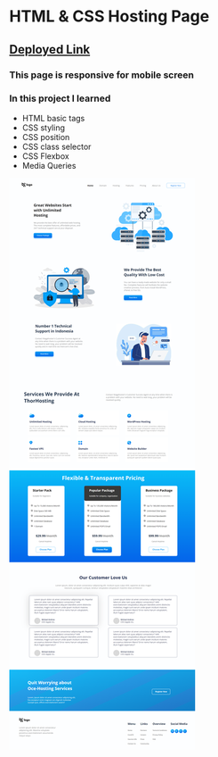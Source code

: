# HTML & CSS Hosting Page

## [Deployed Link](https://manash-developer-landing-page.netlify.app/)

### This page is responsive for mobile screen

### In this project I learned

-   HTML basic tags
-   CSS styling
-   CSS position
-   CSS class selector
-   CSS Flexbox
-   Media Queries

![demo image](./images/thumbnail.png)
